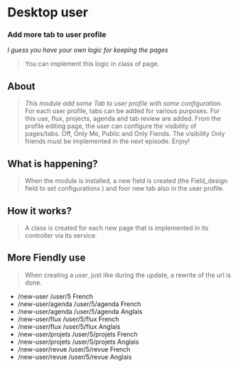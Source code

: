 # Desktop user
### Add more tab to user profile

*I guess you have your own logic for keeping the pages*
> You can implement this logic in class of page.

## About
> *This module add some Tab to user profile with some configuration.*
> For each user profile, tabs can be added for various purposes.
> For this use, flux, projects, agenda and tab review are added.
> From the profile editing page, the user can configure the visibility of pages/tabs. Off, Only Me, Public and Only Fiends.
> The visibility Only friends must be implemented in the next episode.
> Enjoy!

## What is happening?
> When the module is installed, a new field is created (the Field_design field to set configurations ) and foor new tab also in the user profile.

## How it works?
> A class is created for each new page that is implemented in its controller via its service.

## More Fiendly use
> When creating a user, just like during the update, a rewrite of the url is done.
 - /new-user 	        /user/5 	        French
 - /new-user/agenda 	/user/5/agenda 	  French
 - /new-user/agenda  	/user/5/agenda 	  Anglais
 - /new-user/flux 	  /user/5/flux 	    French
 - /new-user/flux 	  /user/5/flux 	    Anglais
 - /new-user/projets 	/user/5/projets   French
 - /new-user/projets 	/user/5/projets 	Anglais
 - /new-user/revue    /user/5/revue 	  French 	
 - /new-user/revue    /user/5/revue 	  Anglais